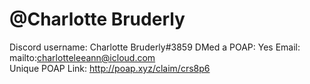 # @Charlotte Bruderly

Discord username: Charlotte Bruderly#3859
DMed a POAP: Yes
Email: mailto:charlotteleeann@icloud.com  
Unique POAP Link: http://poap.xyz/claim/crs8p6